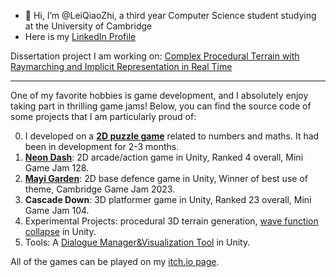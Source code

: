 - 👋 Hi, I’m @LeiQiaoZhi, a third year Computer Science student studying at the University of Cambridge
- Here is my [LinkedIn Profile](https://www.linkedin.com/in/qiaozhilei/)

Dissertation project I am working on: [Complex Procedural Terrain with Raymarching and Implicit Representation in Real Time](https://github.com/LeiQiaoZhi/procedural-implicit-terrain-raymarching)

---

One of my favorite hobbies is game development, and I absolutely enjoy taking part in thrilling game jams! Below, you can find the source code of some projects that I am particularly proud of:

0. I developed on a **[2D puzzle game](https://github.com/LeiQiaoZhi/NumberSliderGame)** related to numbers and maths. It had been in development for 2-3 months.
1. **[Neon Dash](https://github.com/LeiQiaoZhi/NeonDash)**: 2D arcade/action game in Unity, Ranked 4 overall, Mini Game Jam 128.
2. **[Mayi Garden](https://github.com/LeiQiaoZhi/MAYIGarden)**: 2D base defence game in Unity, Winner of best use of theme, Cambridge Game Jam 2023.
3. **Cascade Down**: 3D platformer game in Unity, Ranked 23 overall, Mini Game Jam 104.
4. Experimental Projects: procedural 3D terrain generation, [wave function collapse](https://github.com/LeiQiaoZhi/WaveFunctionCollapseUnity/tree/master) in Unity.
5. Tools: A [Dialogue Manager&Visualization Tool](https://github.com/LeiQiaoZhi/UnityDialogueSystem) in Unity.

All of the games can be played on my [itch.io page](https://georgelei.itch.io/).

<!---
LeiQiaoZhi/LeiQiaoZhi is a ✨ special ✨ repository because its `README.md` (this file) appears on your GitHub profile.
You can click the Preview link to take a look at your changes.
--->
